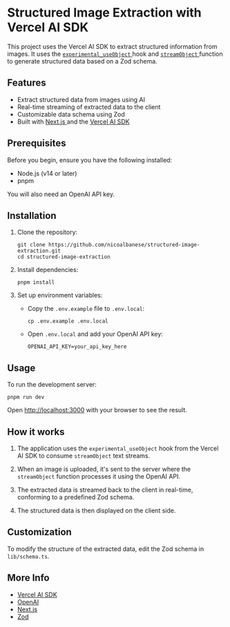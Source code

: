 # Structured Image Extraction with Vercel AI SDK

This project uses the Vercel AI SDK to extract structured information from images. It uses the [ `experimental_useObject` ](https://sdk.vercel.ai/docs/reference/ai-sdk-ui/use-object) hook and [ `streamObject` ](https://sdk.vercel.ai/docs/reference/ai-sdk-core/stream-object) function to generate structured data based on a Zod schema.

## Features

- Extract structured data from images using AI
- Real-time streaming of extracted data to the client
- Customizable data schema using Zod
- Built with [ Next.js ](https://nextjs.org) and the [ Vercel AI SDK ](https://sdk.vercel.ai)

## Prerequisites

Before you begin, ensure you have the following installed:
- Node.js (v14 or later)
- pnpm

You will also need an OpenAI API key.

## Installation

1. Clone the repository:
   ```
   git clone https://github.com/nicoalbanese/structured-image-extraction.git
   cd structured-image-extraction
   ```

2. Install dependencies:
   ```
   pnpm install
   ```

3. Set up environment variables:
   - Copy the `.env.example` file to `.env.local`:
     ```
     cp .env.example .env.local
     ```
   - Open `.env.local` and add your OpenAI API key:
     ```
     OPENAI_API_KEY=your_api_key_here
     ```

## Usage

To run the development server:

```
pnpm run dev
```

Open [http://localhost:3000](http://localhost:3000) with your browser to see the result.

## How it works

1. The application uses the `experimental_useObject` hook from the Vercel AI SDK to consume `streamObject` text streams.

2. When an image is uploaded, it's sent to the server where the `streamObject` function processes it using the OpenAI API.

3. The extracted data is streamed back to the client in real-time, conforming to a predefined Zod schema.

4. The structured data is then displayed on the client side.

## Customization

To modify the structure of the extracted data, edit the Zod schema in `lib/schema.ts`.

## More Info

- [Vercel AI SDK](https://sdk.vercel.ai)
- [OpenAI](https://openai.com/)
- [Next.js](https://nextjs.org/)
- [Zod](https://github.com/colinhacks/zod)
